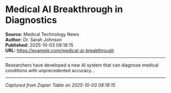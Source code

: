 # Medical AI Breakthrough in Diagnostics

**Source:** Medical Technology News  
**Author:** Dr. Sarah Johnson  
**Published:** 2025-10-03 08:18:15  
**URL:** https://example.com/medical-ai-breakthrough  

---

Researchers have developed a new AI system that can diagnose medical conditions with unprecedented accuracy...

---
*Captured from Zapier Table on 2025-10-03 08:18:15*
